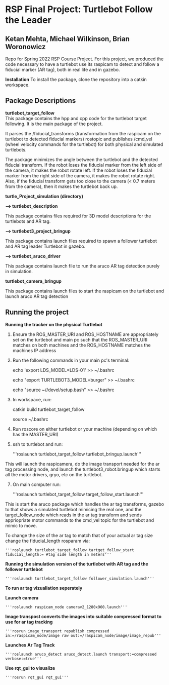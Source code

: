 # RSP Final Project: Turtlebot Follow the Leader
Ketan Mehta, Michael Wilkinson, Brian Woronowicz
------------------------------------------------
Repo for Spring 2022 RSP Course Project.
For this project, we produced the code necessary to have a turtlebot use its raspicam to detect and follow a fiducial marker (AR tag), both in real life and in gazebo. 

__Installation__
To install the package, clone the repository into a catkin workspace.

__Package Descriptions__
------------------------------------------------
__turtlebot_target_follow__  
This package contains the hpp and cpp code for the turtlebot target following. It is the main package of the project.  
	
It parses the /fiducial_transforms (transformation from the raspicam on the turtlebot to detected fiducial markers) rostopic and publishes /cmd_vel (wheel velocity commands for the turtlebot) for both physical and simulated turtlebots.   
	
The package minimizes the angle between the turtlebot and the detected fiducial transform. If the robot loses the fiducial marker from the left side of the camera, it makes the robot rotate left. If the robot loses the fiducial marker from the right side of the camera, it makes the robot rotate right. Also, if the fiducial transform gets too close to the camera (< 0.7 meters from the camera), then it makes the turtlebot back up.  
	
	
__turtle_Project_simulation (directory)__  

__--> turtlebot_description__  

This package contains files required for 3D model descriptions for the turtlebots and AR tag.  
	
__--> turtlebot3_project_bringup__  

This package contains launch files required to spawn a follower turtlebot and AR tag leader Turtlebot in gazebo.  
	
__--> turtlebot_aruco_driver__  

This package contains launch file to run the aruco AR tag detection purely in simulation.  
	

__turtlebot_camera_bringup__  

This package contains launch files to start the raspicam on the turtlebot and launch aruco AR tag detection




__Running the project__
------------------------------------------------

__Running the tracker on the physical Turtlebot__
1. Ensure the ROS_MASTER_URI and ROS_HOSTNAME are appropriately set on the turtlebot and main pc such that the ROS_MASTER_URI matches on both machines and the ROS_HOSTNAME matches the machines IP address

2. Run the following commands in your main pc's terminal:  
	
	
	echo 'export LDS_MODEL=LDS-01' >> ~/.bashrc  
	
  	echo "export TURTLEBOT3_MODEL=burger" >> ~/.bashrc  
	
	echo "source ~/<WORKSPACE>/devel/setup.bash" >> ~/.bashrc

4. In workspace, run:  
	
	catkin build turtlebot_target_follow  
	
	source ~/.bashrc

5.  Run roscore on either turtlebot or your machine (depending on which has the MASTER_URI)

6. ssh to turtlebot and run:  
	
	'''roslaunch turtlebot_target_follow turtlebot_bringup.launch'''

This will launch the raspicamera, do the image transport needed for the ar tag processing node, and launch the turtlebot3_robot.bringup which starts all the motor drivers, gryo, etc on the turtlebot. 

7. On main computer run:  
	
	'''roslaunch turtlebot_target_follow target_follow_start.launch'''

This is start the aruco package which handles the ar tag transforms, gazebo to that shows a simulated turtlebot mimicing the real one, and the target_follow_node which reads in the ar tag transform and sends appriopriate motor commands to the cmd_vel topic for the turtlebot and mimic to move.

To change the size of the ar tag to match that of your actual ar tag size change the fiducial_length rosparam via:  
	
	'''roslaunch turtlebot_target_follow tartget_follow_start fiducial_length:= #tag side length in meters'''
  
__Running the simulation version of the turtlebot with AR tag and the follower turtlebot__  
	
	'''roslaunch turtlebot_target_follow follower_simulation.launch'''
  
__To run ar tag vizualiation seperately__
	
__Launch camera__  
	
	'''roslaunch raspicam_node camerav2_1280x960.launch'''

__Image transpost converts the images into suitable compressed format to use for ar tag tracking__
	
	'''rosrun image_transport republish compressed in:=/raspicam_node/image raw out:=/raspicam_node/image/image_repub'''

__Launches Ar Tag Track__
	
	'''roslaunch aruco_detect aruco_detect.launch transport:=compressed verbose:=true'''

__Use rqt_gui to visualize__
	
	'''rosrun rqt_gui rqt_gui'''
